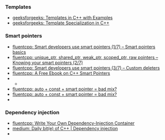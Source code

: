 

### Templates
- [geeksforgeeks: Templates in C++ with Examples](https://www.geeksforgeeks.org/templates-cpp/)
- [geeksforgeeks: Template Specialization in C++](https://www.geeksforgeeks.org/template-specialization-c/)

### Smart pointers
- [fluentcpp: Smart developers use smart pointers (1/7) – Smart pointers basics](https://www.fluentcpp.com/2017/08/22/smart-developers-use-smart-pointers-smart-pointers-basics/)
- [fluentcpp: unique_ptr, shared_ptr, weak_ptr, scoped_ptr, raw pointers – Knowing your smart pointers (2/7)](https://www.fluentcpp.com/2017/08/25/knowing-your-smart-pointers/)
- [fluentcpp: Smart developers use smart pointers (3/7) – Custom deleters](https://www.fluentcpp.com/2017/08/29/custom-deleters/)
- [fluentcpp: A Free Ebook on C++ Smart Pointers](https://www.fluentcpp.com/2018/12/25/free-ebook-smart-pointers/)
- -
- [fluentcpp: auto + const + smart pointer = bad mix?](https://www.fluentcpp.com/2019/07/12/auto-const-smart-pointer-bad-mix/)
- [fluentcpp: auto + const + smart pointer = bad mix?](https://www.fluentcpp.com/?s=smart+pointer)
- []()


### Dependency injection
- [fluentcpp: Write Your Own Dependency-Injection Container](https://www.fluentcpp.com/2019/06/07/write-your-own-dependency-injection-container/)
- [medium: Daily bit(e) of C++ | Dependency injection](https://medium.com/@simontoth/daily-bit-e-of-c-dependency-injection-fdcdd14ecdee)
- []()
